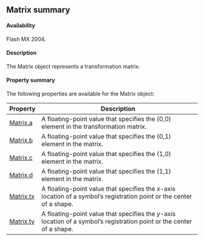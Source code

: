 ## Matrix summary

#### Availability

Flash MX 2004.

#### Description

The Matrix object represents a transformation matrix.

#### Property summary

The following properties are available for the Matrix object:

| **Property** | **Description** |
| --- | --- |
| [Matrix.a](../Matrix_object/Matrix.md) | A floating-point value that specifies the (0,0) element in the transformation matrix. |
| [Matrix.b](../Matrix_object/Matrix1.md) | A floating-point value that specifies the (0,1) element in the matrix. |
| [Matrix.c](../Matrix_object/Matrix2.md) | A floating-point value that specifies the (1,0) element in the matrix. |
| [Matrix.d](../Matrix_object/Matrix3.md) | A floating-point value that specifies the (1,1) element in the matrix. |
| [Matrix.tx](../Matrix_object/Matrix4.md) | A floating-point value that specifies the *x*-axis location of a symbol’s registration point or the center of a shape. |
| [Matrix.ty](../Matrix_object/Matrix5.md) | A floating-point value that specifies the *y*-axis location of a symbol’s registration point or the center of a shape. |
